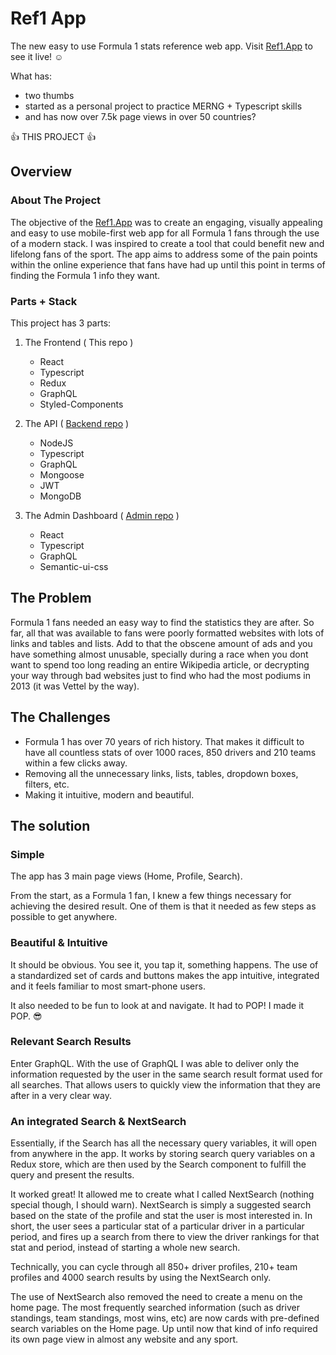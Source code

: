 # Ref1 App

The new easy to use Formula 1 stats reference web app. Visit [Ref1.App](https://ref1.app) to see it live! :relaxed:

What has: 
  * two thumbs 
  * started as a personal project to practice MERNG + Typescript skills
  * and has now over 7.5k page views in over 50 countries? 
  
  :+1: THIS PROJECT :+1:

## Overview

### About The Project

The objective of the [Ref1.App](https://ref1.app) was to create an engaging, visually appealing and easy to use mobile-first web app for all Formula 1 fans through the use of a modern stack. I was inspired to create a tool that could benefit new and lifelong fans of the sport. The app aims to address some of the pain points within the online experience that fans have had up until this point in terms of finding the Formula 1 info they want.

 
### Parts + Stack

This project has 3 parts:

 1. The Frontend ( This repo )
    * React 
    * Typescript
    * Redux
    * GraphQL
    * Styled-Components
     
 2. The API  ( [Backend repo](https://github.com/claudiovf/ref1-Backend) )
    * NodeJS
    * Typescript
    * GraphQL
    * Mongoose
    * JWT
    * MongoDB 
    
 3. The Admin Dashboard ( [Admin repo](https://github.com/claudiovf/ref1-admin) )
    * React
    * Typescript
    * GraphQL 
    * Semantic-ui-css
    

## The Problem

Formula 1 fans needed an easy way to find the statistics they are after. So far, all that was available to fans were poorly formatted websites with lots of links and tables and lists. Add to that the obscene amount of ads and you have something almost unusable, specially during a race when you dont want to spend too long reading an entire Wikipedia article, or decrypting your way through bad websites just to find who had the most podiums in 2013 (it was Vettel by the way). 


## The Challenges

 * Formula 1 has over 70 years of rich history. That makes it difficult to have all countless stats of over 1000 races, 850 drivers and 210 teams within a few clicks away.
 *  Removing all the unnecessary links, lists, tables, dropdown boxes, filters, etc.
 *  Making it intuitive, modern and beautiful.


## The solution

### Simple

The app has 3 main page views (Home, Profile, Search).

From the start, as a Formula 1 fan, I knew a few things necessary for achieving the desired result. One of them is that it needed as few steps as possible to get anywhere.


### Beautiful & Intuitive 

It should be obvious. You see it, you tap it, something happens. The use of a standardized set of cards and buttons makes the app intuitive, integrated and it feels familiar to most smart-phone users.

It also needed to be fun to look at and navigate. It had to POP! I made it POP. :sunglasses:  


### Relevant Search Results

Enter GraphQL. With the use of GraphQL I was able to deliver only the information requested by the user in the same search result format used for all searches. That allows users to quickly view the information that they are after in a very clear way.


### An integrated Search & NextSearch

Essentially, if the Search has all the necessary query variables, it will open from anywhere in the app. It works by storing search query variables on a Redux store, which are then used by the Search component to fulfill the query and present the results. 

It worked great! It allowed me to create what I called NextSearch (nothing special though, I should warn). NextSearch is simply a suggested search based on the state of the profile and stat the user is most interested in. In short, the user sees a particular stat of a particular driver in a particular period, and fires up a search from there to view the driver rankings for that stat and period, instead of starting a whole new search.

Technically, you can cycle through all 850+ driver profiles, 210+ team profiles and 4000 search results by using the NextSearch only. 

The use of NextSearch also removed the need to create a menu on the home page. The most frequently searched information (such as driver standings, team standings, most wins, etc) are now cards with pre-defined search variables on the Home page. Up until now that kind of info required its own page view in almost any website and any sport. 





